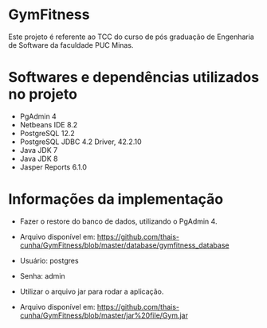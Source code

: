# GymFitness
Este projeto é referente ao TCC do curso de pós graduação de Engenharia de Software da faculdade PUC Minas.

# Softwares e dependências utilizados no projeto
- PgAdmin 4
- Netbeans IDE 8.2
- PostgreSQL 12.2
- PostgreSQL JDBC 4.2 Driver, 42.2.10
- Java JDK 7
- Java JDK 8
- Jasper Reports 6.1.0

# Informações da implementação
- Fazer o restore do banco de dados, utilizando o PgAdmin 4. 
- Arquivo disponível em: https://github.com/thais-cunha/GymFitness/blob/master/database/gymfitness_database
- Usuário: postgres
- Senha: admin

- Utilizar o arquivo jar para rodar a aplicação.
- Arquivo disponível em: https://github.com/thais-cunha/GymFitness/blob/master/jar%20file/Gym.jar
